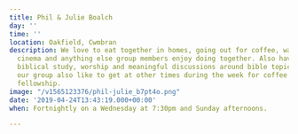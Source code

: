 ```yaml
---
title: Phil & Julie Boalch
day: ''
time: ''
location: Oakfield, Cwmbran
description: We love to eat together in homes, going out for coffee, walks, theatre,
  cinema and anything else group members enjoy doing together. Also having times of
  biblical study, worship and meaningful discussions around bible topics. Many of
  our group also like to get at other times during the week for coffee and general
  fellowship.
image: "/v1565123376/phil-julie_b7pt4o.png"
date: '2019-04-24T13:43:19.000+00:00'
when: Fortnightly on a Wednesday at 7:30pm and Sunday afternoons.

---
```

